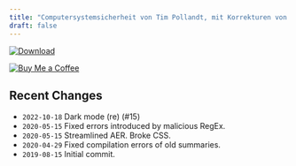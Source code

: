 ```yaml
---
title: "Computersystemsicherheit von Tim Pollandt, mit Korrekturen von Janika Krull (deutsch)"
draft: false
---
```


[![Download](/download.png)](css-waidner-summary.pdf)

[![Buy Me a Coffee](/kofi.png)](https://ko-fi.com/fdamken)

## Recent Changes
- `2022-10-18` Dark mode (re) (#15)
- `2020-05-15` Fixed errors introduced by malicious RegEx.
- `2020-05-15` Streamlined AER. Broke CSS.
- `2020-04-29` Fixed compilation errors of old summaries.
- `2019-08-15` Initial commit.
